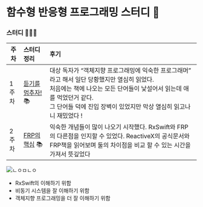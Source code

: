 # 함수형 반응형 프로그래밍 스터디 👻
### 스터디 👨🏼‍💻
| 주차 | 스터디 정리 | 후기 |
|---|:---|:---|
| 1주차 |[듣기를 멈추자!](https://trapezoidal-voyage-66c.notion.site/FRP-ch-1-29c4be9cee594c10844a4a0068a953b7) 📚 | 대상 독자가 “객체지향 프로그래밍에 익숙한 프로그래머” 라고 해서 일단 당황했지만 열심히 읽었다.<br> 처음에는 책에 나오는 모든 단어들이 낯설어서 읽는데 애를 먹었던거 같다.<br> 그 단어들 덕에 진입 장벽이 있었지만 막상 열심히 읽고나니 재밌었다 ! |
| 2주차 |[FRP의 핵심](https://trapezoidal-voyage-66c.notion.site/FRP-ch-2-FRP-aa815708c97644dd9c478c501f56ea19) 📚 | 익숙한 개념들이 많이 나오기 시작했다. RxSwift와 FRP의 다른점을 인지할 수 있었다. ReactiveX의 공식문서와 FRP책을 읽어보며 둘의 차이점을 비교 할 수 있는 시간을 가져서 뜻깊었다 |

  

![ㄴㅇㅁㄴㅇ](https://github.com/yuhaeun-la/iOS-Study/assets/65907001/db51e9dd-a6b0-4f3c-9128-70d2f462744a) 
<br>
- RxSwift의 이해하기 위함 
- 비동기 시스템을 잘 이해하기 위함   
- 객체지향 프로그래밍을 더 잘 이해하기 위함 


